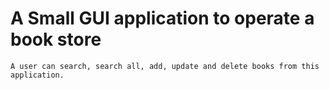 
# A Small GUI application to operate a book store

    A user can search, search all, add, update and delete books from this application.